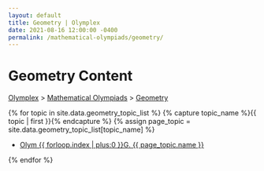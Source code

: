 ```yaml
---
layout: default
title: Geometry | Olymplex
date: 2021-08-16 12:00:00 -0400
permalink: /mathematical-olympiads/geometry/
---
```

<h1>Geometry Content</h1>
<p><a href="https://ramaniumx.github.io/phantom-jekyll-theme/">Olymplex</a> > <a href="https://ramaniumx.github.io/phantom-jekyll-theme/mathematical-olympiads/">Mathematical Olympiads</a> > <a href="/mathematical-olympiads/geometry/">Geometry</a><p>
{% for topic in site.data.geometry_topic_list %}
{% capture topic_name %}{{ topic | first }}{% endcapture %}
{% assign page_topic = site.data.geometry_topic_list[topic_name] %}
  <ul class="actions fit big">
  <li><a href="{{ site.baseurl }}{{ page.permalink}}olym-{{ forloop.index | plus:0 }}g" class="button fit big">Olym {{ forloop.index | plus:0 }}G. {{ page_topic.name }}</a></li>
  </ul>
{% endfor %}
